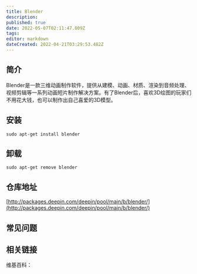 ```yaml
---
title: Blender
description: 
published: true
date: 2022-05-07T02:11:47.809Z
tags: 
editor: markdown
dateCreated: 2022-04-21T03:29:53.482Z
---
```


## 简介

Blender是一款三维动画制作软件，提供从建模、动画、材质、渲染到音频处理、视频剪辑等一系列动画短片制作解决方案。有了Blender后，喜欢3D绘图的玩家们不用花大钱，也可以制作出自己喜爱的3D模型。

## 安装

`sudo apt-get install blender`

## 卸载

`sudo apt-get remove blender`

## 仓库地址

[http://packages.deepin.com/deepin/pool/main/b/blender/](http://packages.deepin.com/deepin/pool/main/b/blender/)


## 常见问题


## 相关链接

维基百科：